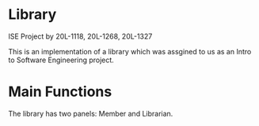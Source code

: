 # Library
ISE Project by 20L-1118, 20L-1268, 20L-1327

This is an implementation of a library which was assgined to us as an Intro to Software Engineering project.

# Main Functions

The library has two panels: Member and Librarian.
